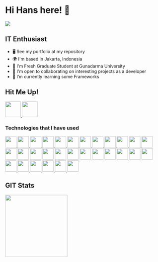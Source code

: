 Hi Hans here! 👋
===============================

<!---
hansevant/hansevant is a ✨ special ✨ repository because its `README.md` (this file) appears on your GitHub profile.
You can click the Preview link to take a look at your changes.
--->
<p align="left"> <img src="https://komarev.com/ghpvc/?username=hansevant&label=Profile%20views&color=0e75b6&style=flat" /> </p>

IT Enthusiast 
-----------------------------

*   🖥️  See my portfolio at my repository
*   🌍  I'm based in Jakarta, Indonesia
*   🚀  I'm Fresh Graduate Student at Gunadarma University
*   🤝  I'm open to collaborating on interesting projects as a developer
*   🌱  I’m currently learning some Frameworks

## Hit Me Up!

<a href="https://www.linkedin.com/in/hansevant/">
  <img src="https://cdn.jsdelivr.net/gh/devicons/devicon/icons/linkedin/linkedin-original.svg" width="50" />
</a>
<a href="https://www.instagram.com/hansevant">
  <img src="https://upload.wikimedia.org/wikipedia/commons/thumb/a/a5/Instagram_icon.png/2048px-Instagram_icon.png" width="50" />
</a>

### Technologies that I have used

<a href="https://www.w3schools.com/html/">
    <img src="https://cdn.jsdelivr.net/gh/devicons/devicon/icons/html5/html5-original.svg" width="36"/>
</a>
<a href="https://www.w3schools.com/css/">
    <img src="https://cdn.jsdelivr.net/gh/devicons/devicon/icons/css3/css3-original.svg" width="36"/>
</a>
<a href="https://www.w3schools.com/js/">
    <img src="https://cdn.jsdelivr.net/gh/devicons/devicon/icons/javascript/javascript-original.svg" width="36"/>
</a>
<a href="https://www.typescriptlang.org/">
    <img src="https://cdn.jsdelivr.net/gh/devicons/devicon@latest/icons/typescript/typescript-original.svg" width="36"/>
</a>
<a href="https://getbootstrap.com/">
    <img src="https://cdn.jsdelivr.net/gh/devicons/devicon/icons/bootstrap/bootstrap-original.svg" width="36"/>
</a>
<a href="https://tailwindcss.com/">
    <img src="https://cdn.jsdelivr.net/gh/devicons/devicon@latest/icons/tailwindcss/tailwindcss-original.svg" width="36"/>
</a>
<a href="https://sass-lang.com/">
    <img src="https://cdn.jsdelivr.net/gh/devicons/devicon/icons/sass/sass-original.svg" width="36"/>
</a>
<a href="https://www.chartjs.org/">
    <img src="https://www.chartjs.org/img/chartjs-logo.svg" width="36"/>
</a>
<a href="https://nextjs.org/">
    <img src="https://cdn.jsdelivr.net/gh/devicons/devicon/icons/nextjs/nextjs-original.svg" width="36"/>
</a>
<a href="https://reactjs.org/">
    <img src="https://cdn.jsdelivr.net/gh/devicons/devicon/icons/react/react-original.svg" width="36"/>
</a>
<a href="https://vuejs.org/">
  <img src="https://cdn.jsdelivr.net/gh/devicons/devicon/icons/vuejs/vuejs-original.svg" width="36"/>
</a>
<a href="https://www.php.net/">
    <img width="36" src="https://www.php.net/favicon.svg?v=2" />
</a>
<a href="https://www.codeigniter.com/">
  <img width="36" src="https://cdn.jsdelivr.net/gh/devicons/devicon/icons/codeigniter/codeigniter-plain.svg" />
</a>
<a href="https://laravel.com/">
    <img width="36" src="https://cdn.jsdelivr.net/gh/devicons/devicon@latest/icons/laravel/laravel-original.svg" />
</a>
<a href="https://lumen.laravel.com/">
    <img width="36" src="https://cdn.jsdelivr.net/gh/devicons/devicon@latest/icons/lumen/lumen-original.svg" />
</a>
<a href="https://www.mysql.com/">
    <img width="36" src="https://cdn.jsdelivr.net/gh/devicons/devicon/icons/mysql/mysql-original.svg" />
</a>
<a href="https://nodejs.org/en/">
    <img width="36" src="https://cdn.jsdelivr.net/gh/devicons/devicon/icons/nodejs/nodejs-original.svg" />
</a>
<a href="https://hapi.dev/">
    <img width="36" src="https://hapi.dev/favicon.png" />
</a>
<a href="https://expressjs.com/">
    <img width="36" src="https://raw.githubusercontent.com/danielcranney/readme-generator/main/public/icons/skills/express-colored-dark.svg" />
</a>
<a href="https://www.rust-lang.org/">
    <img width="36" src="https://cdn.jsdelivr.net/gh/devicons/devicon@latest/icons/rust/rust-original.svg" />
</a>
<a href="https://fastapi.tiangolo.com/">
    <img width="36" src="https://cdn.jsdelivr.net/gh/devicons/devicon@latest/icons/fastapi/fastapi-original.svg" />
</a>
<a href="https://yarnpkg.com/">
    <img width="36" src="https://cdn.jsdelivr.net/gh/devicons/devicon@latest/icons/yarn/yarn-original.svg" />
</a>
<a href="https://www.mongodb.com/">
    <img width="36" src="https://cdn.jsdelivr.net/gh/devicons/devicon@latest/icons/mongodb/mongodb-original-wordmark.svg"/>
</a>
<a href="https://www.docker.com/">
    <img width="36" src="https://cdn.jsdelivr.net/gh/devicons/devicon@latest/icons/docker/docker-original-wordmark.svg"/>
</a>
<a href="https://cloud.google.com/">
    <img width="36" src="https://cdn.jsdelivr.net/gh/devicons/devicon/icons/googlecloud/googlecloud-original.svg"/>
</a>
<a href="https://git-scm.com/">
    <img width="36" src="https://cdn.jsdelivr.net/gh/devicons/devicon/icons/git/git-original.svg"/>
</a>
<a href="https://www.npmjs.com/">
    <img width="36" src="https://static.npmjs.com/7a7ffabbd910fc60161bc04f2cee4160.png"/>
</a>
<a href="https://getcomposer.org/">
    <img width="36" src="https://cdn.jsdelivr.net/gh/devicons/devicon/icons/composer/composer-original.svg" />
</a>
<a href="https://www.postman.com/">
    <img width="36" src="https://www.postman.com/_ar-assets/images/favicon-1-48.png" />
</a>
<a href="https://www.figma.com/">
    <img width="36" src="https://cdn.jsdelivr.net/gh/devicons/devicon/icons/figma/figma-original.svg" />
</a>

GIT Stats
-----------------------------

<p align="left">
 
  <img height="200em" src="https://github-readme-streak-stats.herokuapp.com/?user=hansevant&theme=radical&hide_border=false" />
 
</p>
